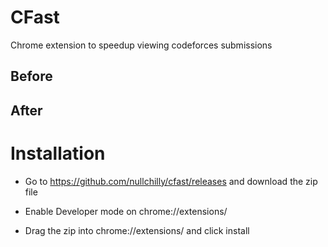 # CFast

Chrome extension to speedup viewing codeforces submissions

## Before

## After

# Installation

- Go to https://github.com/nullchilly/cfast/releases and download the zip file

- Enable Developer mode on chrome://extensions/

- Drag the zip into chrome://extensions/ and click install